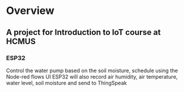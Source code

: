 # Overview
## A project for Introduction to IoT course at HCMUS
### ESP32
Control the water pump based on the soil moisture, schedule using the Node-red flows UI
ESP32 will also record air humidity, air temperature, water level, soil moisture and send to ThingSpeak

